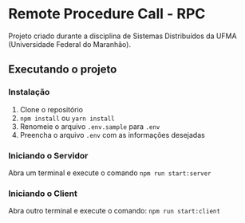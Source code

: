 # Remote Procedure Call - RPC

Projeto criado durante a disciplina de Sistemas Distribuídos da UFMA (Universidade Federal do Maranhão).

## Executando o projeto
### Instalação

1. Clone o repositório
2. `npm install` ou `yarn install`
3. Renomeie o arquivo `.env.sample` para `.env`
4. Preencha o arquivo `.env` com as informações desejadas

### Iniciando o Servidor
Abra um terminal e execute o comando `npm run start:server`

### Iniciando o Client
Abra outro terminal e execute o comando: `npm run start:client`
